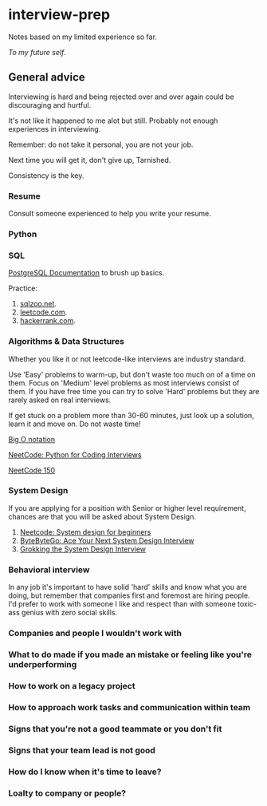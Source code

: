 # interview-prep

Notes based on my limited experience so far.

_To my future self_.


## General advice

Interviewing is hard and being rejected over and over again could be discouraging and hurtful.

It's not like it happened to me alot but still. Probably not enough experiences in interviewing.

Remember: do not take it personal, you are not your job. 

Next time you will get it, don't give up, Tarnished.

Consistency is the key.

### Resume

Consult someone experienced to help you write your resume.

### Python


### SQL

[PostgreSQL Documentation](https://www.postgresql.org/docs/current/) to brush up basics.

Practice:

1. [sqlzoo.net](https://sqlzoo.net/wiki/SQL_Tutorial).
2. [leetcode.com](https://leetcode.com/).
3. [hackerrank.com](hackerrank.com).

### Algorithms & Data Structures

Whether you like it or not leetcode-like interviews are industry standard.

Use 'Easy' problems to warm-up, but don't waste too much on of a time on them.
Focus on 'Medium' level problems as most interviews consist of them.
If you have free time you can try to solve 'Hard' problems but they are rarely asked on real interviews.

If get stuck on a problem more than 30-60 minutes, just look up a solution, learn it and move on.
Do not waste time!

[Big O notation](https://neetcode.io/courses/lessons/big-o-notation)

[NeetCode: Python for Coding Interviews](https://neetcode.io/problems/python-sort-ascending)

[NeetCode 150](https://neetcode.io/practice)

### System Design

If you are applying for a position with Senior or higher level requirement, chances are that you will be asked about System Design. 

1. [Neetcode: System design for beginners](https://neetcode.io/courses/system-design-for-beginners/)
2. [ByteByteGo: Ace Your Next System Design Interview](https://bytebytego.com/?fpr=techinterviewhandbook)
3. [Grokking the System Design Interview](https://www.designgurus.io/course/grokking-the-system-design-interview)

### Behavioral interview

In any job it's important to have solid 'hard' skills and know what you are doing,
but remember that companies first and foremost are hiring people.
I'd prefer to work with someone I like and respect than with someone toxic-ass genius with zero social skills.

### Companies and people I wouldn't work with

### What to do made if you made an mistake or feeling like you're underperforming

### How to work on a legacy project

### How to approach work tasks and communication within team 

### Signs that you're not a good teammate or you don't fit

### Signs that your team lead is not good

### How do I know when it's time to leave?

### Loalty to company or people?

